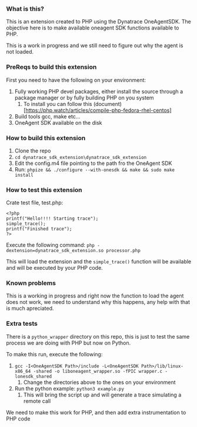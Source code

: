 ### What is this?

This is an extension created to PHP using the Dynatrace OneAgentSDK. The objective here is to make available oneagent SDK functions available to PHP.

This is a work in progress and we still need to figure out why the agent is not loaded.

### PreReqs to build this extension

First you need to have the following on your environment:

1. Fully working PHP devel packages, either install the source through a package manager or by fully building PHP on you system
    1. To install you can follow this (document)[https://php.watch/articles/compile-php-fedora-rhel-centos]
2. Build tools gcc, make etc...
3. OneAgent SDK available on the disk

### How to build this extension

1. Clone the repo
2. ```cd dynatrace_sdk_extension\dynatrace_sdk_extension```
3. Edit the config.m4 file pointing to the path fro the OneAgent SDK
4. Run: ```phpize && ./configure --with-onesdk && make && sudo make install```

### How to test this extension

Crate test file, test.php:

```
<?php
printf("Hello!!!! Starting trace");
simple_trace();
printf("Finished trace");
?>
```

Execute the following command: ```php -dextension=dynatrace_sdk_extension.so processor.php```

This will load the extension and the ```simple_trace()``` function will be available and will be executed by your PHP code.

### Known problems

This is a working in progress and right now the function to load the agent does not work, we need to understand why this happens, any help with that is much apreciated.

### Extra tests

There is a ```python_wrapper``` directory on this repo, this is just to test the same process we are doing with PHP but now on Python.

To make this run, execute the following:

1. ```gcc -I<OneAgentSDK Path>/include -L<OneAgentSDK Path>/lib/linux-x86_64 -shared -o liboneagent_wrapper.so -fPIC wrapper.c -lonesdk_shared```
      1. Change the directories above to the ones on your environment
2. Run the python example: ```python3 example.py```
  	  1. This will bring the script up and will generate a trace simulating a remote call

We need to make this work for PHP, and then add extra instrumentation to PHP code